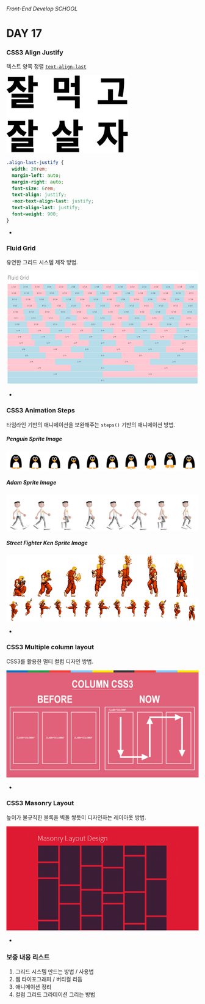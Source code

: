###### Front-End Develop SCHOOL

# DAY 17

### CSS3 Align Justify

텍스트 양쪽 정렬 [`text-align-last`](http://caniuse.com/#search=text-align-last)

![](../Assets/text-align-justify.jpg)

```css
.align-last-justify {
  width: 20rem;
  margin-left: auto;
  margin-right: auto;
  font-size: 6rem;
  text-align: justify;
  -moz-text-align-last: justify;
  text-align-last: justify;
  font-weight: 900;
}
```

-

### Fluid Grid

유연한 그리드 시스템 제작 방법.

![](../Assets/Fluid-grid.png)

-

### CSS3 Animation Steps

타임라인 기반의 애니메이션을 보완해주는 `steps()` 기반의 애니메이션 방법.

##### Penguin Sprite Image

![penguin](images/css-sprite-animation-steps-penguin.png)

##### Adam Sprite Image

![Adam](images/css-sprite-animation-steps-adam.png)

##### Street Fighter Ken Sprite Image

![](images/css-sprite-animation-steps-ken-shoryuken.png)
![](images/css-sprite-animation-steps-ken-tatsumaki-senpuu-kyaku.png)

-

### CSS3 Multiple column layout

CSS3를 활용한 멀티 컬럼 디자인 방법.

![](../Assets/multi-columns.png)

-

### CSS3 Masonry Layout

높이가 불규칙한 블록을 벽돌 쌓듯이 디자인하는 레이아웃 방법.

![](../Assets/Masonry-layout.png)

-

### 보충 내용 리스트

1. 그리드 시스템 만드는 방법 / 사용법
1. 웹 타이포그래피 / 버티컬 리듬
1. 애니메이션 정리
1. 컬럼 그리드 그라데이션 그리는 방법